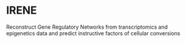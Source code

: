 # IRENE
Reconstruct Gene Regulatory Networks from transcriptomics and epigenetics data and predict instructive factors of cellular conversions
